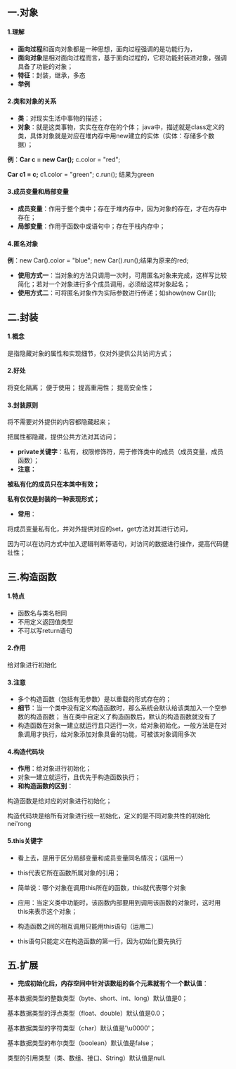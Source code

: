 ## 一.对象

#### 1.理解
- **面向过程**和面向对象都是一种思想，面向过程强调的是功能行为，
-  **面向对象**是相对面向过程而言，基于面向过程的，它将功能封装进对象，强调具备了功能的对象；
-  **特征**：封装，继承，多态
- **举例**

#### 2.类和对象的关系

- **类**：对现实生活中事物的描述；
- **对象**：就是这类事物，实实在在存在的个体；
java中，描述就是class定义的类，具体对象就是对应在堆内存中用new建立的实体（实体：存储多个数据）；

**例**：**Car c = new Car();**
c.color = "red";

**Car c1 = c;**
c1.color = "green";
c.run();
结果为green

#### 3.成员变量和局部变量

- **成员变量**：作用于整个类中；存在于堆内存中，因为对象的存在，才在内存中存在；
- **局部变量**：作用于函数中或语句中；存在于栈内存中；

#### 4.匿名对象

**例**：new Car().color = "blue";
new Car().run();结果为原来的red;
- **使用方式一**：当对象的方法只调用一次时，可用匿名对象来完成，这样写比较简化；若对一个对象进行多个成员调用，必须给这样对象起名；
- **使用方式二**：可将匿名对象作为实际参数进行传递；如show(new Car());

## 二.封装

#### 1.概念
是指隐藏对象的属性和实现细节，仅对外提供公共访问方式；

#### 2.好处
将变化隔离；
便于使用；
提高重用性；
提高安全性；

#### 3.封装原则
将不需要对外提供的内容都隐藏起来；

把属性都隐藏，提供公共方法对其访问；

- **private关键字**：私有，权限修饰符，用于修饰类中的成员（成员变量，成员函数）；
- **注意：**

**被私有化的成员只在本类中有效；**

**私有仅仅是封装的一种表现形式；**

- **常用**：

将成员变量私有化，并对外提供对应的set，get方法对其进行访问，

因为可以在访问方式中加入逻辑判断等语句，对访问的数据进行操作，提高代码健壮性；

## 三.构造函数

#### 1.特点

- 函数名与类名相同
- 不用定义返回值类型
- 不可以写return语句

#### 2.作用
给对象进行初始化

#### 3.注意
- 多个构造函数（包括有无参数）是以重载的形式存在的；
- **细节**：当一个类中没有定义构造函数时，那么系统会默认给该类加入一个空参数的构造函数；
当在类中自定义了构造函数后，默认的构造函数就没有了
- 构造函数在对象一建立就运行且只运行一次，给对象初始化，一般方法是在对象调用才执行，给对象添加对象具备的功能，可被该对象调用多次

#### 4.构造代码块

- **作用**：给对象进行初始化；
- 对象一建立就运行，且优先于构造函数执行；
- **和构造函数的区别**：

构造函数是给对应的对象进行初始化；

构造代码块是给所有对象进行统一初始化，定义的是不同对象共性的初始化nei'rong

#### 5.this关键字

- 看上去，是用于区分局部变量和成员变量同名情况；（运用一）
- this代表它所在函数所属对象的引用；
- 简单说：哪个对象在调用this所在的函数，this就代表哪个对象

- 应用：当定义类中功能时，该函数内部要用到调用该函数的对象时，这时用this来表示这个对象；

- 构造函数之间的相互调用只能用this语句（运用二）
- this语句只能定义在构造函数的第一行，因为初始化要先执行


## 五.扩展
- **完成初始化后，内存空间中针对该数组的各个元素就有个一个默认值**：

基本数据类型的整数类型（byte、short、int、long）默认值是0；

基本数据类型的浮点类型（float、double）默认值是0.0；

基本数据类型的字符类型（char）默认值是'\u0000'；

基本数据类型的布尔类型（boolean）默认值是false；

类型的引用类型（类、数组、接口、String）默认值是null.



	